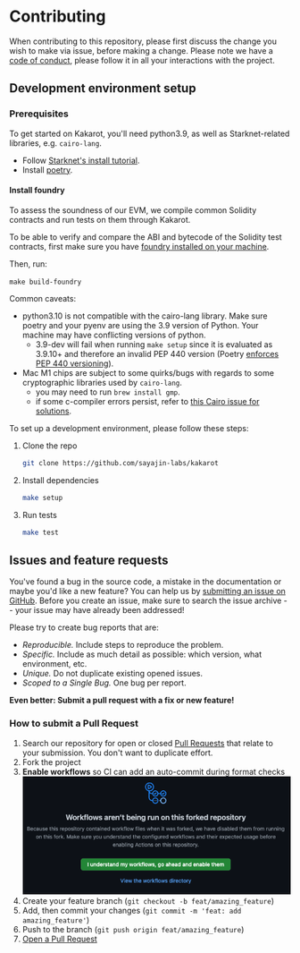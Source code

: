 # Contributing

When contributing to this repository, please first discuss the change you wish
to make via issue, before making a change. Please note we have a
[code of conduct](CODE_OF_CONDUCT.md), please follow it in all your interactions
with the project.

## Development environment setup

### Prerequisites

To get started on Kakarot, you'll need python3.9, as well as Starknet-related
libraries, e.g. `cairo-lang`.

- Follow
  [Starknet's install tutorial](https://www.cairo-lang.org/docs/quickstart.html).
- Install [poetry](https://python-poetry.org/docs/).

#### Install foundry

To assess the soundness of our EVM, we compile common Solidity contracts and run
tests on them through Kakarot.

To be able to verify and compare the ABI and bytecode of the Solidity test
contracts, first make sure you have
[foundry installed on your machine](https://book.getfoundry.sh/getting-started/installation).

Then, run:

`make build-foundry`

Common caveats:

- python3.10 is not compatible with the cairo-lang library. Make sure poetry and
  your pyenv are using the 3.9 version of Python. Your machine may have
  conflicting versions of python.
  - 3.9-dev will fail when running `make setup` since it is evaluated as 3.9.10+
      and therefore an invalid PEP 440 version (Poetry
      [enforces PEP 440 versioning](https://python-poetry.org/docs/faq#why-does-poetry-enforce-pep-440-versions)). 
- Mac M1 chips are subject to some quirks/bugs with regards to some
  cryptographic libraries used by `cairo-lang`.
  - you may need to run `brew install gmp`.
  - if some c-compiler errors persist, refer to
    [this Cairo issue for solutions](https://github.com/OpenZeppelin/nile/issues/22).

To set up a development environment, please follow these steps:

1. Clone the repo

   ```sh
   git clone https://github.com/sayajin-labs/kakarot
   ```

2. Install dependencies

   ```sh
   make setup
   ```

3. Run tests

   ```sh
   make test
   ```

## Issues and feature requests

You've found a bug in the source code, a mistake in the documentation or maybe
you'd like a new feature? You can help us by
[submitting an issue on GitHub](https://github.com/sayajin-labs/kakarot/issues/new/choose).
Before you create an issue, make sure to search the issue archive -- your issue
may have already been addressed!

Please try to create bug reports that are:

- _Reproducible._ Include steps to reproduce the problem.
- _Specific._ Include as much detail as possible: which version, what
  environment, etc.
- _Unique._ Do not duplicate existing opened issues.
- _Scoped to a Single Bug._ One bug per report.

**Even better: Submit a pull request with a fix or new feature!**

### How to submit a Pull Request

1. Search our repository for open or closed
   [Pull Requests](https://github.com/sayajin-labs/kakarot/pulls) that relate to
   your submission. You don't want to duplicate effort.
2. Fork the project
3. **Enable workflows** so CI can add an auto-commit during format checks
   ![enable-workflow](/docs/img/github_workflows.png)
4. Create your feature branch (`git checkout -b feat/amazing_feature`)
5. Add, then commit your changes (`git commit -m 'feat: add amazing_feature'`)
6. Push to the branch (`git push origin feat/amazing_feature`)
7. [Open a Pull Request](https://github.com/sayajin-labs/kakarot/compare?expand=1)
